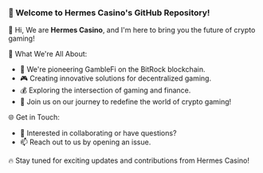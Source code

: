 

### 🎰 Welcome to Hermes Casino's GitHub Repository!

👋 Hi, We are **Hermes Casino**, and I'm here to bring you the future of crypto gaming!

🎲 What We're All About:
- 🚀 We're pioneering GambleFi on the BitRock blockchain.
- 🎮 Creating innovative solutions for decentralized gaming.
- 💰 Exploring the intersection of gaming and finance.
- 🔗 Join us on our journey to redefine the world of crypto gaming!

🌐 Get in Touch:
- 💬 Interested in collaborating or have questions?
- 📫 Reach out to us by opening an issue.

🔥 Stay tuned for exciting updates and contributions from Hermes Casino!
